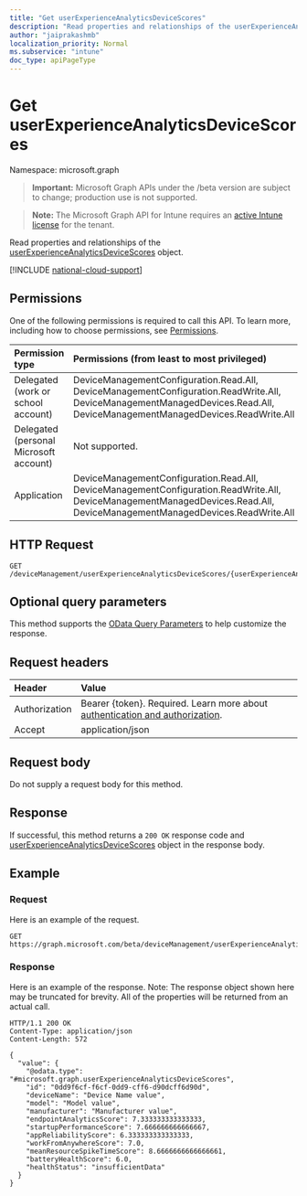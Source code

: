 ```yaml
---
title: "Get userExperienceAnalyticsDeviceScores"
description: "Read properties and relationships of the userExperienceAnalyticsDeviceScores object."
author: "jaiprakashmb"
localization_priority: Normal
ms.subservice: "intune"
doc_type: apiPageType
---
```


# Get userExperienceAnalyticsDeviceScores

Namespace: microsoft.graph

> **Important:** Microsoft Graph APIs under the /beta version are subject to change; production use is not supported.

> **Note:** The Microsoft Graph API for Intune requires an [active Intune license](https://go.microsoft.com/fwlink/?linkid=839381) for the tenant.

Read properties and relationships of the [userExperienceAnalyticsDeviceScores](../resources/intune-devices-userexperienceanalyticsdevicescores.md) object.

[!INCLUDE [national-cloud-support](../../includes/all-clouds.md)]

## Permissions
One of the following permissions is required to call this API. To learn more, including how to choose permissions, see [Permissions](/graph/permissions-reference).

|Permission type|Permissions (from least to most privileged)|
|:---|:---|
|Delegated (work or school account)|DeviceManagementConfiguration.Read.All, DeviceManagementConfiguration.ReadWrite.All, DeviceManagementManagedDevices.Read.All, DeviceManagementManagedDevices.ReadWrite.All|
|Delegated (personal Microsoft account)|Not supported.|
|Application|DeviceManagementConfiguration.Read.All, DeviceManagementConfiguration.ReadWrite.All, DeviceManagementManagedDevices.Read.All, DeviceManagementManagedDevices.ReadWrite.All|

## HTTP Request
<!-- {
  "blockType": "ignored"
}
-->
``` http
GET /deviceManagement/userExperienceAnalyticsDeviceScores/{userExperienceAnalyticsDeviceScoresId}
```

## Optional query parameters
This method supports the [OData Query Parameters](/graph/query-parameters) to help customize the response.

## Request headers
|Header|Value|
|:---|:---|
|Authorization|Bearer {token}. Required. Learn more about [authentication and authorization](/graph/auth/auth-concepts).|
|Accept|application/json|

## Request body
Do not supply a request body for this method.

## Response
If successful, this method returns a `200 OK` response code and [userExperienceAnalyticsDeviceScores](../resources/intune-devices-userexperienceanalyticsdevicescores.md) object in the response body.

## Example

### Request
Here is an example of the request.
``` http
GET https://graph.microsoft.com/beta/deviceManagement/userExperienceAnalyticsDeviceScores/{userExperienceAnalyticsDeviceScoresId}
```

### Response
Here is an example of the response. Note: The response object shown here may be truncated for brevity. All of the properties will be returned from an actual call.
``` http
HTTP/1.1 200 OK
Content-Type: application/json
Content-Length: 572

{
  "value": {
    "@odata.type": "#microsoft.graph.userExperienceAnalyticsDeviceScores",
    "id": "0dd9f6cf-f6cf-0dd9-cff6-d90dcff6d90d",
    "deviceName": "Device Name value",
    "model": "Model value",
    "manufacturer": "Manufacturer value",
    "endpointAnalyticsScore": 7.333333333333333,
    "startupPerformanceScore": 7.666666666666667,
    "appReliabilityScore": 6.333333333333333,
    "workFromAnywhereScore": 7.0,
    "meanResourceSpikeTimeScore": 8.6666666666666661,
    "batteryHealthScore": 6.0,
    "healthStatus": "insufficientData"
  }
}
```